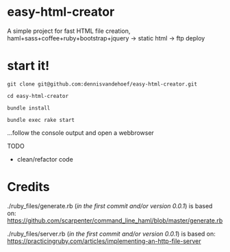 easy-html-creator
=================

A simple project for fast HTML file creation, haml+sass+coffee+ruby+bootstrap+jquery -> static html -> ftp deploy

start it!
=======
 `git clone git@github.com:dennisvandehoef/easy-html-creator.git`

 `cd easy-html-creator`

 `bundle install`

 `bundle exec rake start`

  ...follow the console output and open a webbrowser

TODO
- clean/refactor code

Credits
=======

./ruby_files/generate.rb (*in the first commit and/or version 0.0.1*) is based on:
https://github.com/scarpenter/command_line_haml/blob/master/generate.rb

./ruby_files/server.rb (*in the first commit and/or version 0.0.1*) is based on:
https://practicingruby.com/articles/implementing-an-http-file-server
